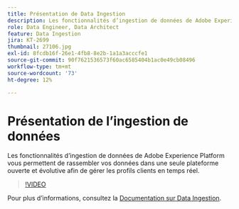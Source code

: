 ```yaml
---
title: Présentation de Data Ingestion
description: Les fonctionnalités d’ingestion de données de Adobe Experience Platform vous permettent de rassembler vos données dans une seule plateforme ouverte et évolutive afin de gérer un profil unifié.
role: Data Engineer, Data Architect
feature: Data Ingestion
jira: KT-2699
thumbnail: 27106.jpg
exl-id: 8fcdb16f-26e1-4fb8-8e2b-1a1a3acccfe1
source-git-commit: 90f7621536573f60ac6585404b1ac0e49cb08496
workflow-type: tm+mt
source-wordcount: '73'
ht-degree: 12%

---
```


# Présentation de l’ingestion de données

Les fonctionnalités d’ingestion de données de Adobe Experience Platform vous permettent de rassembler vos données dans une seule plateforme ouverte et évolutive afin de gérer les profils clients en temps réel.

>[!VIDEO](https://video.tv.adobe.com/v/27106?quality=12&learn=on)

Pour plus d’informations, consultez la [Documentation sur Data Ingestion](https://experienceleague.adobe.com/docs/experience-platform/ingestion/home.html?lang=fr).
